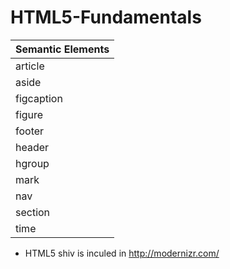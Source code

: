 # HTML5-Fundamentals
| Semantic Elements |
| ----------------- |
| article           |      
| aside             |   
| figcaption        |        
| figure            |    
| footer            |    
| header            |    
| hgroup            |    
| mark              |  
| nav               |
| section           |         
| time              |   



- HTML5 shiv is inculed in http://modernizr.com/